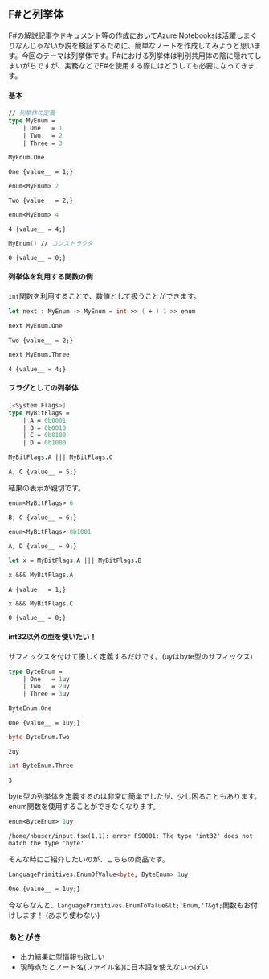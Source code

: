 
## F#と列挙体

F#の解説記事やドキュメント等の作成においてAzure Notebooksは活躍しまくりなんじゃないか説を検証するために、簡単なノートを作成してみようと思います。今回のテーマは列挙体です。F#における列挙体は判別共用体の陰に隠れてしまいがちですが、実務などでF#を使用する際にはどうしても必要になってきます。

#### 基本


```fsharp
// 列挙体の定義
type MyEnum =
    | One   = 1
    | Two   = 2
    | Three = 3
```


```fsharp
MyEnum.One
```




    One {value__ = 1;}




```fsharp
enum<MyEnum> 2
```




    Two {value__ = 2;}




```fsharp
enum<MyEnum> 4
```




    4 {value__ = 4;}




```fsharp
MyEnum() // コンストラクタ
```




    0 {value__ = 0;}



#### 列挙体を利用する関数の例

`int`関数を利用することで、数値として扱うことができます。


```fsharp
let next : MyEnum -> MyEnum = int >> ( + ) 1 >> enum
```


```fsharp
next MyEnum.One
```




    Two {value__ = 2;}




```fsharp
next MyEnum.Three
```




    4 {value__ = 4;}



#### フラグとしての列挙体


```fsharp
[<System.Flags>]
type MyBitFlags =
    | A = 0b0001
    | B = 0b0010
    | C = 0b0100
    | D = 0b1000
```


```fsharp
MyBitFlags.A ||| MyBitFlags.C
```




    A, C {value__ = 5;}



結果の表示が親切です。


```fsharp
enum<MyBitFlags> 6
```




    B, C {value__ = 6;}




```fsharp
enum<MyBitFlags> 0b1001
```




    A, D {value__ = 9;}




```fsharp
let x = MyBitFlags.A ||| MyBitFlags.B
```


```fsharp
x &&& MyBitFlags.A
```




    A {value__ = 1;}




```fsharp
x &&& MyBitFlags.C
```




    0 {value__ = 0;}



#### int32以外の型を使いたい！

サフィックスを付けて優しく定義するだけです。(uyはbyte型のサフィックス)


```fsharp
type ByteEnum =
    | One   = 1uy
    | Two   = 2uy
    | Three = 3uy
```


```fsharp
ByteEnum.One
```




    One {value__ = 1uy;}




```fsharp
byte ByteEnum.Two
```




    2uy




```fsharp
int ByteEnum.Three
```




    3



byte型の列挙体を定義するのは非常に簡単でしたが、少し困ることもあります。
enum関数を使用することができなくなります。


```fsharp
enum<ByteEnum> 1uy
```

    /home/nbuser/input.fsx(1,1): error FS0001: The type 'int32' does not match the type 'byte'

そんな時にご紹介したいのが、こちらの商品です。


```fsharp
LanguagePrimitives.EnumOfValue<byte, ByteEnum> 1uy
```




    One {value__ = 1uy;}



今ならなんと、`LanguagePrimitives.EnumToValue&lt;'Enum,'T&gt;`関数もお付けします！ (あまり使わない)

### あとがき

- 出力結果に型情報も欲しい
- 現時点だとノート名(ファイル名)に日本語を使えないっぽい

